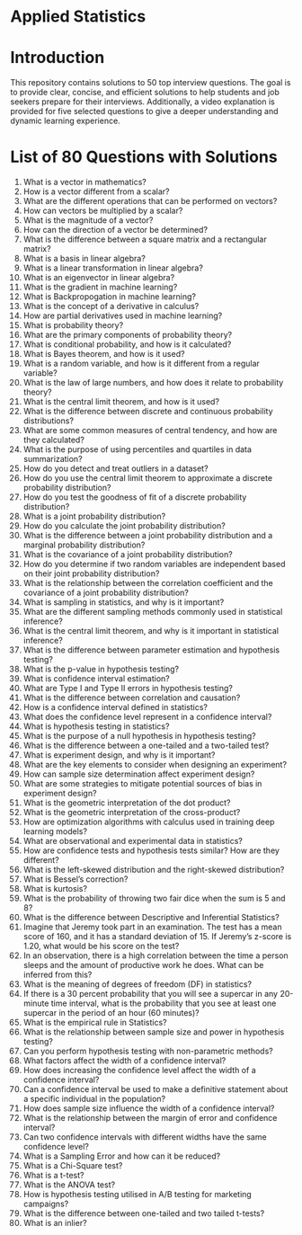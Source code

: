 #   Applied Statistics
#   Introduction
This repository contains solutions to 50 top interview questions. The goal is to provide clear, concise, and efficient solutions to help students and job seekers prepare for 
their interviews. Additionally, a video explanation is provided for five selected questions to give a deeper understanding and dynamic learning experience.

#  List of 80 Questions with Solutions

1. What is a vector in mathematics?
2. How is a vector different from a scalar?
3. What are the different operations that can be performed on vectors?
4. How can vectors be multiplied by a scalar?
5. What is the magnitude of a vector?
6. How can the direction of a vector be determined?
7. What is the difference between a square matrix and a rectangular matrix?
8. What is a basis in linear algebra?
9. What is a linear transformation in linear algebra?
10. What is an eigenvector in linear algebra?
11. What is the gradient in machine learning?
12. What is Backpropogation in machine learning?
13. What is the concept of a derivative in calculus?
14. How are partial derivatives used in machine learning?
15. What is probability theory?
16. What are the primary components of probability theory?
17. What is conditional probability, and how is it calculated?
18. What is Bayes theorem, and how is it used?
19. What is a random variable, and how is it different from a regular variable?
20. What is the law of large numbers, and how does it relate to probability theory?
21. What is the central limit theorem, and how is it used?
22. What is the difference between discrete and continuous probability distributions?
23. What are some common measures of central tendency, and how are they calculated?
24. What is the purpose of using percentiles and quartiles in data summarization?
25. How do you detect and treat outliers in a dataset?
26. How do you use the central limit theorem to approximate a discrete probability distribution?
27. How do you test the goodness of fit of a discrete probability distribution?
28. What is a joint probability distribution?
29. How do you calculate the joint probability distribution?
30. What is the difference between a joint probability distribution and a marginal probability distribution?
31. What is the covariance of a joint probability distribution?
32. How do you determine if two random variables are independent based on their joint probability distribution?
33. What is the relationship between the correlation coefficient and the covariance of a joint probability distribution?
34. What is sampling in statistics, and why is it important?
35. What are the different sampling methods commonly used in statistical inference?
36. What is the central limit theorem, and why is it important in statistical inference?
37. What is the difference between parameter estimation and hypothesis testing?
38. What is the p-value in hypothesis testing?
39. What is confidence interval estimation?
40. What are Type I and Type II errors in hypothesis testing?
41. What is the difference between correlation and causation?
42. How is a confidence interval defined in statistics?
43. What does the confidence level represent in a confidence interval?
44. What is hypothesis testing in statistics?
45. What is the purpose of a null hypothesis in hypothesis testing?
46. What is the difference between a one-tailed and a two-tailed test?
47. What is experiment design, and why is it important?
48. What are the key elements to consider when designing an experiment?
49. How can sample size determination affect experiment design?
50. What are some strategies to mitigate potential sources of bias in experiment design?
51. What is the geometric interpretation of the dot product?
52. What is the geometric interpretation of the cross-product?
53. How are optimization algorithms with calculus used in training deep learning models?
54. What are observational and experimental data in statistics?
55. How are confidence tests and hypothesis tests similar? How are they different?
56. What is the left-skewed distribution and the right-skewed distribution?
57. What is Bessel’s correction?
58. What is kurtosis?
59. What is the probability of throwing two fair dice when the sum is 5 and 8?
60. What is the difference between Descriptive and Inferential Statistics?
61. Imagine that Jeremy took part in an examination. The test has a mean score of 160, and it has a standard deviation of 15. If Jeremy’s z-score is 1.20, what would be his score on the test?
62. In an observation, there is a high correlation between the time a person sleeps and the amount of productive work he does. What can be inferred from this?
63. What is the meaning of degrees of freedom (DF) in statistics?
64. If there is a 30 percent probability that you will see a supercar in any 20-minute time interval, what is the probability that you see at least one supercar in the period of an hour (60 minutes)?
65. What is the empirical rule in Statistics?
66. What is the relationship between sample size and power in hypothesis testing?
67. Can you perform hypothesis testing with non-parametric methods?
68. What factors affect the width of a confidence interval?
69. How does increasing the confidence level affect the width of a confidence interval?
70. Can a confidence interval be used to make a definitive statement about a specific individual in the population?
71. How does sample size influence the width of a confidence interval?
72. What is the relationship between the margin of error and confidence interval?
73. Can two confidence intervals with different widths have the same confidence level?
74. What is a Sampling Error and how can it be reduced?
75. What is a Chi-Square test?
76. What is a t-test?
77. What is the ANOVA test?
78. How is hypothesis testing utilised in A/B testing for marketing campaigns?
79. What is the difference between one-tailed and two tailed t-tests?
80. What is an inlier?

